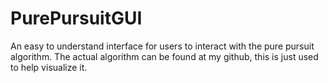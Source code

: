 # PurePursuitGUI
An easy to understand interface for users to interact with the pure pursuit algorithm. The actual algorithm can be found at my github, this is just used to help visualize it.
